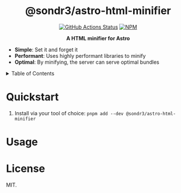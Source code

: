 <h1 align="center">@sondr3/astro-html-minifier</h1>
<p align="center">
    <a href="https://github.com/sondr3/astro-html-minifier/actions"><img alt="GitHub Actions Status" src="https://github.com/sondr3/astro-html-minifier/workflows/pipeline/badge.svg" /></a>
    <a href="https://www.npmjs.com/package/@sondr3/astro-html-minifier"><img alt="NPM" src="https://badge.fury.io/js/%40sondr3%2Fastro-html-minifier.svg" /></a>
</p>

<p align="center">
    <b>A HTML minifier for Astro</b>
</p>

- **Simple**: Set it and forget it
- **Performant**: Uses highly performant libraries to minify
- **Optimal**: By minifying, the server can serve optimal bundles

<details>
<summary>Table of Contents</summary>
<br />

## Table of Contents

- [Quickstart](#quickstart)
- [Usage](#usage)
- [License](#license)
</details>

# Quickstart

1. Install via your tool of choice: `pnpm add --dev @sondr3/astro-html-minifier`

# Usage

# License

MIT.
